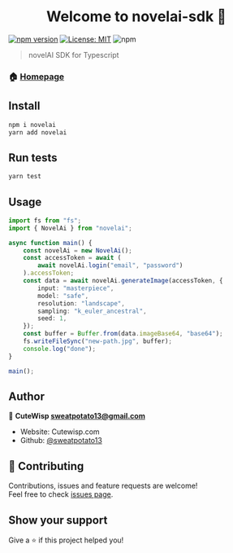 <h1 align="center">Welcome to novelai-sdk 👋</h1>

[![npm version](https://badge.fury.io/js/novelai.svg)](https://badge.fury.io/js/novelai) [![License: MIT](https://img.shields.io/badge/License-MIT-yellow.svg)](https://opensource.org/licenses/MIT) ![npm](https://img.shields.io/npm/dw/novelai.svg)

> novelAI SDK for Typescript

### 🏠 [Homepage](https://github.com/sweatpotato13/novelai-sdk)

## Install

```sh
npm i novelai
yarn add novelai
```

## Run tests

```sh
yarn test
```

## Usage

```ts
import fs from "fs";
import { NovelAi } from "novelai";

async function main() {
    const novelAi = new NovelAi();
    const accessToken = await (
        await novelAi.login("email", "password")
    ).accessToken;
    const data = await novelAi.generateImage(accessToken, {
        input: "masterpiece",
        model: "safe",
        resolution: "landscape",
        sampling: "k_euler_ancestral",
        seed: 1,
    });
    const buffer = Buffer.from(data.imageBase64, "base64");
    fs.writeFileSync("new-path.jpg", buffer);
    console.log("done");
}

main();
```

## Author

👤 **CuteWisp <sweatpotato13@gmail.com>**

-   Website: Cutewisp.com
-   Github: [@sweatpotato13](https://github.com/sweatpotato13)

## 🤝 Contributing

Contributions, issues and feature requests are welcome!<br />Feel free to check [issues page](https://github.com/sweatpotato13/novelai-sdk/issues).

## Show your support

Give a ⭐️ if this project helped you!
